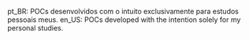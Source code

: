 pt_BR: POCs desenvolvidos com o intuito exclusivamente para estudos pessoais meus.
en_US: POCs developed with the intention solely for my personal studies.
